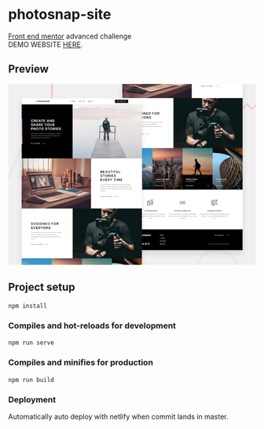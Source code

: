 # photosnap-site

[Front end mentor](https://www.frontendmentor.io/challenges/photosnap-multipage-website-nMDSrNmNW) advanced challenge
<br>DEMO WEBSITE [HERE](https://photosnap.netlify.app/pricing).
## Preview

![website preview](./src/assets/img/preview.jpg)
## Project setup
```
npm install
```

### Compiles and hot-reloads for development
```
npm run serve
```

### Compiles and minifies for production
```
npm run build
```

### Deployment

Automatically auto deploy with netlify when commit lands in master.
